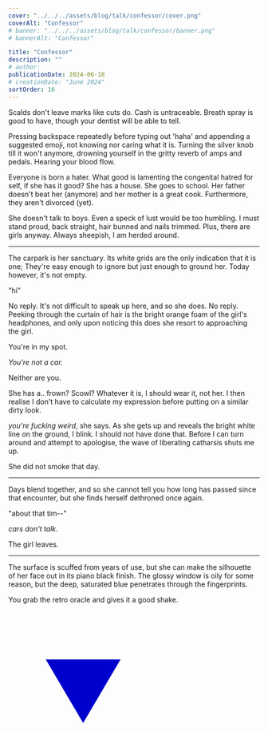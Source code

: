 ```yaml
---
cover: "../../../assets/blog/talk/confessor/cover.png"
coverAlt: "Confessor"
# banner: "../../../assets/blog/talk/confessor/banner.png"
# bannerAlt: "Confessor"

title: "Confessor"
description: ""
# author:
publicationDate: 2024-06-18
# creationDate: "June 2024"
sortOrder: 16
---
```


Scalds don't leave marks like cuts do. Cash is untraceable. Breath spray is good to have, though your dentist will be able to tell.

Pressing backspace repeatedly before typing out 'haha' and appending a suggested emoji, not knowing nor caring what it is. Turning the silver knob till it won't anymore, drowning yourself in the gritty reverb of amps and pedals. Hearing your blood flow.

Everyone is born a hater. What good is lamenting the congenital hatred for self, if she has it good? She has a house. She goes to school. Her father doesn't beat her (anymore) and her mother is a great cook. Furthermore, they aren't divorced (yet).

She doesn't talk to boys. Even a speck of lust would be too humbling. I must stand proud, back straight, hair bunned and nails trimmed. Plus, there are girls anyway. Always sheepish, I am herded around.

---

The carpark is her sanctuary. Its white grids are the only indication that it is one; They're easy enough to ignore but just enough to ground her. Today however, it's not empty.

"hi"

No reply.  It's not difficult to speak up here, and so she does. No reply. Peeking through the curtain of hair is the bright orange foam of the girl's headphones, and only upon noticing this does she resort to approaching the girl.

You're in my spot.

*You're not a car.*

Neither are you.

She has a.. frown? Scowl? Whatever it is, I should wear it, not her. I then realise I don't have to calculate my expression before putting on a similar dirty look.

*you're fucking weird*, she says. As she gets up and reveals the bright white line on the ground, I blink. I should not have done that. Before I can turn around and attempt to apologise, the wave of liberating catharsis shuts me up.

She did not smoke that day.

---

Days blend together, and so she cannot tell you how long has passed since that encounter, but she finds herself dethroned once again.

"about that tim--"

*cars don't talk.*

The girl leaves.

---

The surface is scuffed from years of use, but she can make the silhouette of her face out in its piano black finish. The glossy window is oily for some reason, but the deep, saturated blue penetrates through the fingerprints.

You grab the retro oracle and gives it a good shake.

<style>
  .eightball {
    width: 300px;
    height: 300px;
    background-color: var(--flexoki-black);
    border: 4px solid var(--flexoki-paper);
    border-radius: 50%;
    display: flex;
    justify-content: center;
    position: relative;
    cursor: pointer;
  }
  .triangle {
    width: 150px;
    height: 150px;
    background-image: url('data:image/svg+xml,<svg xmlns="http://www.w3.org/2000/svg" viewBox="0 0 100 100"><polygon points="50,100 100,15 0,15" fill="rgb(0, 0, 204)" /></svg>');
    position: absolute;
    top: 50%;
    left: 50%;
    transform: translate(-50%, -50%);
  }
  .answer {
    color: var(--flexoki-paper);
    font-size: 0.9em;
    text-align: center;
    width: 100px;
    position: absolute;
    top: 48%;
    left: 50%;
    transform: translate(-50%, -50%);
  }
</style>

<script>
  const answers = [
    // "It is<br>certain",
    // "It is decidedly so",
    // "Without a doubt",
    // "Yes, definitely",
    "You may rely on it",
    "As I see it, yes",
    "Most likely",
    "Outlook good",
    "Yes",
    "Signs point to yes",
    "Reply hazy, try again",
    "Ask again later",
    "Better not tell you<br>now",
    "Cannot predict<br>now",
    "Concentrate and ask again",
    "Don't count<br>on it",
    "My reply is no",
    "My sources say no",
    "Outlook<br>not so<br>good",
    "Very doubtful"
    // "fuck"
  ];

  function shakeThemBalls() {
    const randomIndex = Math.floor(Math.random() * answers.length);
    const answer = answers[randomIndex];
    document.querySelector('.answer').innerHTML = answer;
  }
</script>

<div onclick="shakeThemBalls()" class="mn4 wrap eightball">
  <div class="triangle"></div>
  <div class="answer"></div>
</div>